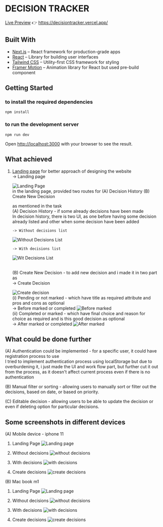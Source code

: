 # DECISION TRACKER

[Live Preview](https://decisiontracker.vercel.app/) 👉 https://decisiontracker.vercel.app/

## Built With

- [Next.js](https://nextjs.org/) – React framework for production-grade apps
- [React](https://reactjs.org/) – Library for building user interfaces
- [Tailwind CSS](https://tailwindcss.com/) – Utility-first CSS framework for styling
- [Framer Motion](https://www.framer.com/motion/) – Animation library for React but used pre-build component

## Getting Started

### to install the required dependencies

```
npm install
```

### to run the development server

```
npm run dev
```

Open [http://localhost:3000](http://localhost:3000) with your browser to see the result.

## What achieved

1.  [Landing page](https://decisiontracker.vercel.app/) for better approach of designing the website
    <br>
    -> Landing page

    ![Landing Page](./public/landing%20page.png)
    <br>
    in the landing page, provided two routes for (A) Decision History (B) Create New Decision
    <br>

    as mentioned in the task
    <br>
    (A) Decision History - if some already decisions have been made
    <br>
    In decision history, there is two UI, as one before having some decision already listed and other when some decision have been added

        -> Without decisions list

    ![Without Decisions List](./public/decison%20history%20page%20when%20no%20decisions%20are%20there.png)

        -> With decisions list

    ![Wit Decisions List](./public/decison%20history%20page%20when%20decisions%20are%20there.png)

       <br>
       (B) Create New Decision - to add new decision and i made it in two part as
       <br>
       -> Create Decision

    ![Create decision](./public/decision%20history%20page%20when%20no%20decisions%20are%20there.png)
    <br>
    (i) Pending or not marked - which have title as required attribute and pros and cons as optional
    <br>
    -> Before marked or completed
    ![Before marked ](./public/before%20decisiom%20marked.png)
    <br>
    (ii) Completed or marked - which have final choice and reason for choice as required and is this good decision as optional
    <br>
    -> After marked or completed
    ![After marked ](./public/after%20decisiom%20marked.png)

## What could be done further

(A) Authentication could be implemented - for a specific user, it could have registration process to use
<br>
I tried to implement authentication process using localStorage but due to overburdening it, i just made the UI and work flow part, but further cut it out from the process, as it doesn't affect current process even if there is no authentication

(B) Manual filter or sorting - allowing users to manually sort or filter out the decisions, based on date, or based on priority.

(C) Editable decision - allowing users to be able to update the decision or even if deleting option for particular decisions.

## Some screenshots in different devices

(A) Mobile device - iphone 11

1. Landing Page
   ![Landing page ](./public/iphone1.jpg)

2. Without decisions
   ![without decisions ](./public/iphone2.jpg)

3. With decisions
   ![with decisions ](./public/iphone4.jpg)

4. Create decisions
   ![create decisions ](./public/iphone3.jpg)

(B) Mac book m1

1. Landing Page
   ![Landing page ](./public/mac1.png)

2. Without decisions
   ![without decisions ](./public/mac2.png)

3. With decisions
   ![with decisions ](./public/mac4.png)

4. Create decisions
   ![create decisions ](./public/mac3.png)

